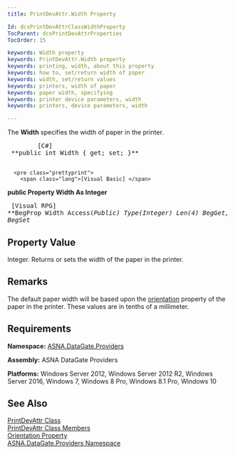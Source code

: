 ```yaml
---
title: PrintDevAttr.Width Property

Id: dcsPrintDevAttrClassWidthProperty
TocParent: dcsPrintDevAttrProperties
TocOrder: 15

keywords: Width property
keywords: PrintDevAttr.Width property
keywords: printing, width, about this property
keywords: how to, set/return width of paper
keywords: width, set/return values
keywords: printers, width of paper
keywords: paper width, specifying
keywords: printer device parameters, width
keywords: printers, device parameters, width

---
```


The **Width** specifies the width of paper in the printer.
<pre class="prettyprint">
        <span class="lang">[C#]</span>
 **public int Width { get; set; }** 
      </pre>
      <pre class="prettyprint">
        <span class="lang">[Visual Basic] </span>
 **public Property Width As Integer** 
      </pre>
      <pre class="prettyprint">
        <span class="lang">[Visual RPG]</span>
 **BegProp Width Access(*Public) Type(*Integer) Len(4)
   BegGet,    BegSet** 
      </pre>

## Property Value

Integer. Returns or sets the width of the paper in the printer. 
## Remarks

The default paper width will be based upon the [ orientation](print-dev-attr-class-orientation-property.html) property of the paper in the printer. These values are in tenths of a millimeter.
## Requirements

**Namespace:** [ ASNA.DataGate.Providers](datagate-providers-namespace.html) 

**Assembly:** ASNA DataGate Providers

**Platforms:** Windows Server 2012, Windows Server 2012 R2, Windows Server 2016, Windows 7, Windows 8 Pro, Windows 8.1 Pro, Windows 10
## See Also


[PrintDevAttr Class](print-dev-attr-class.html)
      <br />
[PrintDevAttr Class Members](print-dev-attr-members.html)
      <br />
[Orientation Property](print-dev-attr-class-orientation-property.html)
      <br />
[ASNA.DataGate.Providers Namespace](datagate-providers-namespace.html)

